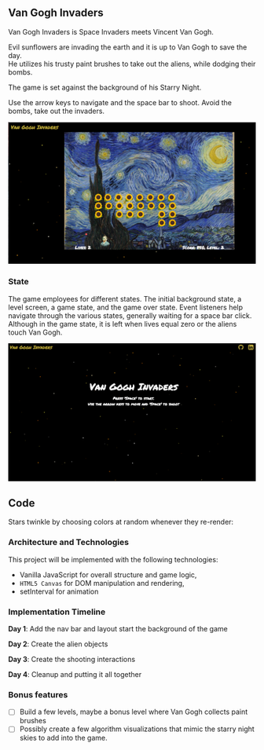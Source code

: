 ## Van Gogh Invaders

Van Gogh Invaders is Space Invaders meets Vincent Van Gogh.  

Evil sunflowers are invading the earth and it is up to Van Gogh to save the day.  
He utilizes his trusty paint brushes to take out the aliens, while dodging their bombs.  

The game is set against the background of his Starry Night.  

Use the arrow keys to navigate and the space bar to shoot.  Avoid the bombs, take out the invaders.  

![game](game.png)

### State  

The game employees for different states.  The initial background state,
a level screen, a game state, and the game over state.  Event listeners help
navigate through the various states, generally waiting for a space bar click.  
Although in the game state, it is left when lives equal zero or the aliens touch
Van Gogh.  

![start](start.png)


## Code

Stars twinkle by choosing colors at random whenever they re-render:



### Architecture and Technologies

This project will be implemented with the following technologies:

- Vanilla JavaScript for overall structure and game logic,
- `HTML5 Canvas` for DOM manipulation and rendering,
- setInterval for animation



### Implementation Timeline

**Day 1**:  Add the nav bar and layout start the background of the game

**Day 2**: Create the alien objects

**Day 3**: Create the shooting interactions

**Day 4**:  Cleanup and putting it all together

### Bonus features

- [ ] Build a few levels, maybe a bonus level where Van Gogh collects paint brushes
- [ ] Possibly create a few algorithm visualizations that mimic the starry night skies to add into the game.  
